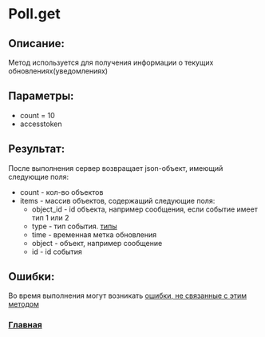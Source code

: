 # Poll.get

## Описание:
Метод используется для получения информации о текущих обновлениях(уведомлениях)

## Параметры:
* count = 10
* accesstoken

## Результат:
После выполнения сервер возвращает json-объект, имеющий следующие поля:
* count - кол-во объектов
* items - массив объектов, содержащий следующие поля:
    * object_id - id объекта, например сообщения, если событие имеет тип 1 или 2
    * type - тип события. [типы](types.md)
    * time - временная метка обновления
    * object - объект, например сообщение
    * id - id события

## Ошибки:
Во время выполнения могут возникать [ошибки, не связанные с этим методом](../errors.md "Список ошибок")

### [Главная](../docs.md "Главная страница документации")